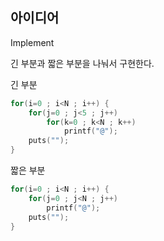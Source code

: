 ## 아이디어
Implement

긴 부분과 짧은 부분을 나눠서 구현한다.

긴 부분
```c
for(i=0 ; i<N ; i++) {
	for(j=0 ; j<5 ; j++)
		for(k=0 ; k<N ; k++)
			printf("@");
	puts("");
}
```
짧은 부분
```c
for(i=0 ; i<N ; i++) {
	for(j=0 ; j<N ; j++)
		printf("@");
	puts("");
}
```